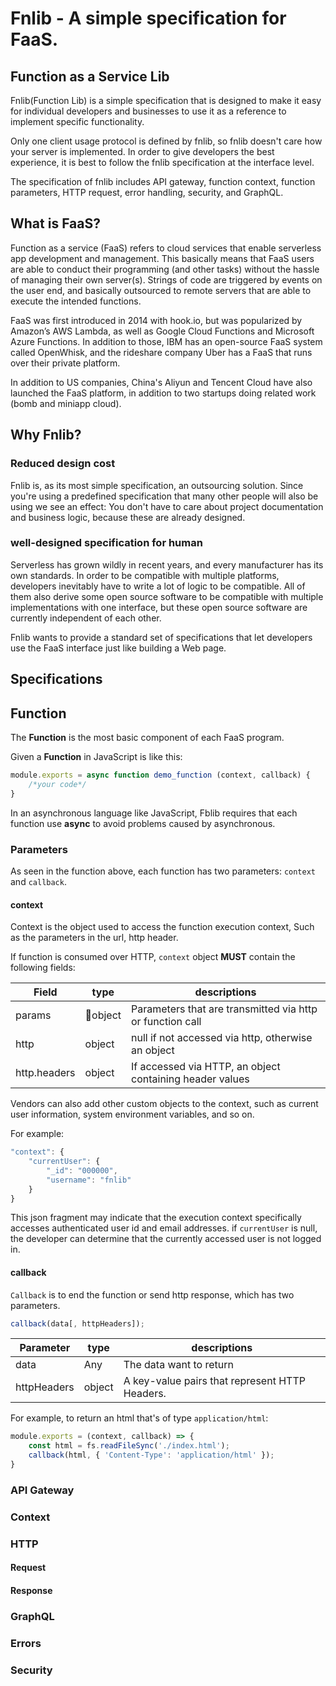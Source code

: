 # Fnlib - A simple specification for FaaS.

## Function as a Service Lib

Fnlib(Function Lib) is a simple specification that is designed to make it easy for individual developers and businesses to use it as a reference to implement specific functionality.

Only one client usage protocol is defined by fnlib, so fnlib doesn't care how your server is implemented. In order to give developers the best experience, it is best to follow the fnlib specification at the interface level.

The specification of fnlib includes API gateway, function context, function parameters, HTTP request, error handling, security, and GraphQL.

## What is FaaS?

Function as a service (FaaS) refers to cloud services that enable serverless app development and management. This basically means that FaaS users are able to conduct their programming (and other tasks) without the hassle of managing their own server(s). Strings of code are triggered by events on the user end, and basically outsourced to remote servers that are able to execute the intended functions.

FaaS was first introduced in 2014 with hook.io, but was popularized by Amazon’s AWS Lambda, as well as Google Cloud Functions and Microsoft Azure Functions. In addition to those, IBM has an open-source FaaS system called OpenWhisk, and the rideshare company Uber has a FaaS that runs over their private platform.

In addition to US companies, China's Aliyun and Tencent Cloud have also launched the FaaS platform, in addition to two startups doing related work (bomb and miniapp cloud).

## Why Fnlib?

### Reduced design cost

Fnlib is, as its most simple specification, an outsourcing solution. Since you're using a predefined specification that many other people will also be using we see an effect: You don't have to care about project documentation and business logic, because these are already designed.

### well-designed specification for human

Serverless has grown wildly in recent years, and every manufacturer has its own standards. In order to be compatible with multiple platforms, developers inevitably have to write a lot of logic to be compatible. All of them also derive some open source software to be compatible with multiple implementations with one interface, but these open source software are currently independent of each other.

Fnlib wants to provide a standard set of specifications that let developers use the FaaS interface just like building a Web page.

## Specifications

## Function

The **Function** is the most basic component of each FaaS program.

Given a **Function** in JavaScript is like this:

``` javascript
module.exports = async function demo_function (context, callback) {
    /*your code*/
}
```

In an asynchronous language like JavaScript, Fblib requires that each function use **async** to avoid problems caused by asynchronous.

### Parameters

As seen in the function above, each function has two parameters: ```context``` and ```callback```.

#### context

Context is the object used to access the function execution context, Such as the parameters in the url, http header.

If function is consumed over HTTP, ```context``` object **MUST** contain the following fields:

Field |type    | descriptions
------|--------|------------
params| object | Parameters that are transmitted via http or function call
http  | object | null if not accessed via http, otherwise an object
http.headers| object | If accessed via HTTP, an object containing header values

Vendors can also add other custom objects to the context, such as current user information, system environment variables, and so on. 

For example:

``` javascript
"context": {
    "currentUser": {
        "_id": "000000", 
        "username": "fnlib"
    }
}
```

This json fragment may indicate that the execution context specifically accesses authenticated user id and email addresses. if ```currentUser``` is null, the developer can determine that the currently accessed user is not logged in. 

#### callback

```Callback``` is to end the function or send http response, which has two parameters.

``` javascript
callback(data[, httpHeaders]);
```

Parameter |type    | descriptions
------|--------|------------
data| Any | The data want to return
httpHeaders  | object | A key-value pairs that represent HTTP Headers.

For example, to return an html that's of type ```application/html```:

``` javascript
module.exports = (context, callback) => {
    const html = fs.readFileSync('./index.html');
    callback(html, { 'Content-Type': 'application/html' });    
}
```

### API Gateway

### Context

### HTTP

#### Request

#### Response

### GraphQL

### Errors

### Security


